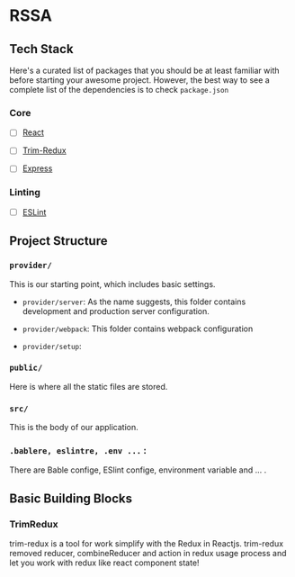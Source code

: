 # RSSA


## Tech Stack

Here's a curated list of packages that you should be at least familiar with before starting your awesome project. However, the best way to see a complete list of the dependencies is to check `package.json`

### Core

- [ ] [React](https://facebook.github.io/react/)
- [ ] [Trim-Redux](https://github.com/ebrahimiaval/trim-redux#readme)
- [ ] [Express](https://expressjs.com/)


### Linting

- [ ] [ESLint](http://eslint.org/)


## Project Structure

### `provider/`
This is our starting point, which includes basic settings.
- `provider/server`: As the name suggests, this folder contains development and production server configuration.

- `provider/webpack`: This folder contains webpack configuration 

- `provider/setup`: 


### `public/`
Here is where all the static files are stored.



### `src/`
This is the body of our application.

### `.bablere, eslintre, .env ...` : 
There are Bable confige, ESlint confige, environment variable and ... .



## Basic Building Blocks


### TrimRedux

trim-redux is a tool for work simplify with the Redux in Reactjs. trim-redux removed reducer, combineReducer and action in redux usage process
and let you work with redux like react component state!
